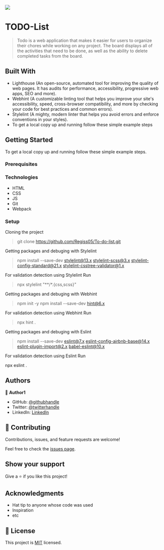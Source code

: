 ![](https://img.shields.io/badge/Microverse-blueviolet)

# TODO-List

> Todo is a web application that makes it easier for users to organize their chores while working on any project. The board displays all of the activities that need to be done, as well as the ability to delete completed tasks from the board.


## Built With
- Lighthouse (An open-source, automated tool for improving the quality of web pages. It has audits for performance, accessibility, progressive web apps, SEO and more).
- Webhint (A customizable linting tool that helps you improve your site's accessibility, speed, cross-browser compatibility, and more by checking your code for best practices and common errors).
- Stylelint (A mighty, modern linter that helps you avoid errors and enforce conventions in your styles).
- To get a local copy up and running follow these simple example steps
## Getting Started
To get a local copy up and running follow these simple example steps.

### Prerequisites

### Technologies
- HTML
- CSS
- JS
- Git
- Webpack

### Setup
Cloning the project
> git clone https://github.com/Regiss05/To-do-list.git

Getting packages and debuging with Stylelint
>npm install --save-dev stylelint@13.x stylelint-scss@3.x stylelint-config-standard@21.x stylelint-csstree-validator@1.x

For validation detection using Stylelint Run
>npx stylelint "**/*.{css,scss}"

Getting packages and debuging with Webhint
>npm init -y
>npm install --save-dev hint@6.x

For validation detection using Webhint Run
>npx hint .

Getting packages and debuging with Eslint
>npm install --save-dev eslint@7.x eslint-config-airbnb-base@14.x eslint-plugin-import@2.x babel-eslint@10.x

For validation detection using Eslint Run
>
npx eslint .

## Authors

👤 **Author1**

- GitHub: [@githubhandle](https://github.com/regiss05)
- Twitter: [@twitterhandle](https://twitter.com/regiss05)
- LinkedIn: [LinkedIn](https://linkedin.com/in/regiss05)

## 🤝 Contributing

Contributions, issues, and feature requests are welcome!

Feel free to check the [issues page](../../issues/).

## Show your support

Give a ⭐️ if you like this project!

## Acknowledgments

- Hat tip to anyone whose code was used
- Inspiration
- etc

## 📝 License

This project is [MIT](./MIT.md) licensed.
